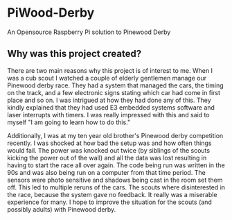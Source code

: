 # PiWood-Derby
An Opensource Raspberry Pi solution to Pinewood Derby

## Why was this project created?

There are two main reasons why this project is of interest to me.
When I was a cub scout I watched a couple of elderly gentlemen manage our Pinewood derby race. 
They had a system that managed the cars, the timing on the track, and a few electronic 
signs stating which car had come in first place and so on. I was intrigued at how they had done
any of this. They kindly explained that they had used E3 embedded systems software and laser interrupts
with timers. I was really impressed with this and said to myself "I am going to learn how to do this."

Additionally, I was at my ten year old brother's Pinewood derby competition recently. I was shocked at how bad the setup was
and how often things would fail. The power was knocked out twice (by siblings of the scouts kicking the power out of the wall)
and all the data was lost resulting in having to start the race all over again. The code being run was written in the 90s and
was also being run on a computer from that time period. The sensors were photo sensitive and shadows being cast in the room 
set them off. This led to multiple reruns of the cars. The scouts where disinterested in the race, because the system gave
no feedback. It really was a miserable experience for many. I hope to improve the situation for the scouts (and possibly
adults) with Pinewood derby.


